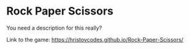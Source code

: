 # Rock Paper Scissors
 You need a description for this really?


Link to the game: https://hristovcodes.github.io/Rock-Paper-Scissors/
